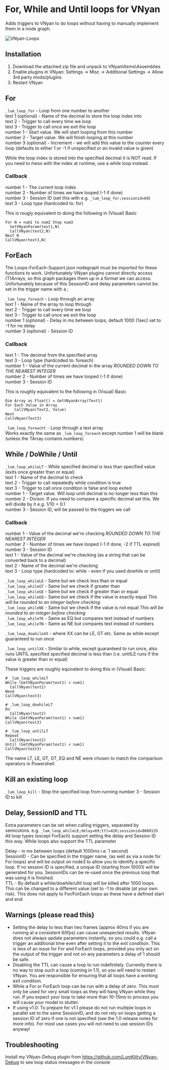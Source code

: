 # For, While and Until loops for VNyan
Adds triggers to VNyan to do loops without having to manually implement them in a node graph.  

![VNyan-Loops](https://github.com/user-attachments/assets/376f7ced-65c0-40d8-aa8f-3248d020f4bf)


## Installation
1. Download the attached zip file and unpack to VNyan\Items\Assemblies  
2. Enable plugins in VNyan: Settings -> Misc -> Additional Settings -> Allow 3rd party mods/plugins  
3. Restart VNyan  

## For
```_lum_loop_for``` - Loop from one number to another  
text 1 (optional) - Name of the decimal to store the loop index into  
text 2 - Trigger to call every time we loop  
text 3 - Trigger to call once we exit the loop  
number 1 - Start value. We will start looping from this number  
number 2 - Target value. We will finish looping at this number  
number 3 (optional) - Increment - we will add this value to the counter every loop (defaults to either 1 or -1 if unspecified or an invalid value is given)  

While the loop index is stored into the specified decimal it is NOT read. If you need to mess with the index at runtime, use a while loop instead.

### Callback 
number 1 - The current loop index  
number 2 - Number of times we have looped (-1 if done)  
number 3 - Session ID (set this with e.g. ```_lum_loop_for;sessionid=69```)  
text 3 - Loop type (hardcoded to: for)  

This is rougly equivalent to doing the following in (Visual) Basic
```
For N = num1 to num2 Step num3
  SetVNyanParam(text1,N)
  CallVNyan(text2,N)
Next N
CallVNyan(text3,N)
```
## ForEach
The Loops-ForEach-Support.json nodegraph must be imported for these functions to work. Unfortunately VNyan plugins cannot directly access (T)Arrays, so this graph packages them up in a format we can access. Unfortunately because of this SessionID and delay parameters cannot be set in the trigger name with a ;

```_lum_loop_foreach``` - Loop through an array  
text 1 - Name of the array to loop through  
text 2 - Trigger to call every time we loop  
text 3 - Trigger to call once we exit the loop  
number 1 (optional) - Delay in ms between loops, default 1000 (1sec) set to -1 for no delay  
number 3 (optional) - Session ID  

### Callback 
text 1 - The decimal from the specified array  
text 3 - Loop type (hardcoded to: foreach)  
number 1 - Value of the current decimal in the array *ROUNDED DOWN TO THE NEAREST INTEGER*  
number 2 - Number of times we have looped  (-1 if done)  
number 3 - Session ID  

This is roughly equivalent to the following in (Visual) Basic

```
Dim Array as Float() = GetVNyanArray(Text1)
For Each Value in Array
    CallVNyan(Text2, Value)
Next
CallVNyan(Text3)
```

```_lum_loop_foreacht``` - Loop through a text array  
Works exactly the same as ```_lum_loop_foreach``` except number 1 will be blank (unless the TArray contains numbers)

## While / DoWhile / Until
```_lum_loop_whileLT``` - While specified decimal is less than specified value (exits once greater than or equal)  
text 1 - Name of the decimal to check  
text 2 - Trigger to call repeatedly while condition is true  
text 3 - Trigger to call once condition is false and loop exited  
number 1 - Target value. Will loop until decimal is no-longer less than this  
number 2 - Divisor. If you need to compare a specific decimal set this. We will divide by it e.g. 1/10 = 0.1  
number 3 - Session ID, will be passed to the triggers we call  

### Callback 
number 1 - Value of the decimal we're checking *ROUNDED DOWN TO THE NEAREST INTEGER*  
number 2 - Number of times we have looped (-1 if done, -2 if TTL expired)  
number 3 - Session ID  
text 1 - Value of the decimal we're checking (as a string that can be converted back to a decimal)  
text 2 - Name of the decimal we're checking  
text 3 - Loop type (hardcoded to: while - even if you used dowhile or until)  

```_lum_loop_whileLE``` - Same but we check less than or equal  
```_lum_loop_whileGT``` - Same but we check if greater than  
```_lum_loop_whileGE``` - Same but we check if greater than or equal  
```_lum_loop_whileEQ``` - Same but we check if the value is exactly equal *This will be rounded to an integer before checking*  
```_lum_loop_whileNE``` - Same but we check if the value is not equal *This will be rounded to an integer before checking*  
```_lum_loop_whileTE``` - Same as EQ but compares text instead of numbers  
```_lum_loop_whileTN``` - Same as NE but compares text instead of numbers

```_lum_loop_dowhileXX``` - where XX can be LE, GT etc. Same as while except guaranteed to run once

```_lum_loop_untilXX``` - Similar to while, except guaranteed to run once, also runs UNTIL specified specified decimal is less than (i.e. untilLE runs if the value is greater than or equal)  

These triggers are roughly equivalent to doing this in (Visual) Basic:
```
# _lum_loop_whileLT
While (GetVNyanParam(text1) < num1)
  CallVNyan(text2)
Wend
CallVNyan(text3)

# _lum_loop_dowhileLT
Do
  CallVNyan(text2)
While (GetVNyanParam(text1) < num1)
CallVNyan(text3)

# _lum_loop_untilLT
Repeat
  CallVNyan(text2)
Until (GetVNyanParam(text1) < num1)
CallVNyan(text3)
```
The name LT, LE, GT, GT, EQ and NE were chosen to match the comparison operators in Powershell

## Kill an existing loop
```_lum_loop_kill``` - Stop the specified loop from running
number 3 - Session ID to kill

## Delay, SessionID and TTL
Extra parameters can be set when calling triggers, separated by semicolons.
e.g. ```_lum_loop_whileLE;delay=69;ttl=420;sessionid=8008135```  
All loop types (except ForEach) support setting the delay and Session ID this way. While loops also support the TTL parameter

Delay - in ms between loops (default 1000ms i.e. 1 second)  
SessionID - Can be specified in the trigger name, (as well as via a node for For loops) and will be output on node3 to allow you to identify a specific loop. If no session ID is specified, a unique ID (starting from 10001) will be generated for you. SessionIDs can be re-used once the previous loop that was using it is finished.    
TTL - By default a while/dowhile/ultil loop will be killed after 1000 loops. This can be changed to a different value (set to -1 to disable (at your own risk). This does not apply to For/ForEach loops as these have a defined start and end.  

## Warnings (please read this)
* Setting the delay to less than two frames (approx 40ms if you are running at a consistent 60fps) can cause unexpected results. VNyan does not always update parameters instantly, so you could e.g. call a trigger an additional time even after setting it to the exit condition. This is less of an issue for For and ForEach loops, provided you only act on the output of the trigger and not on any parameters a delay of 1 should be safe. 
* Disabling the TTL can cause a loop to run indefinitely. Currently there is no way to stop such a loop (coming in 1.1), so you will need to restart VNyan. You are responsible for ensuring that all loops have a working exit condition.  
* While a For or ForEach loop can be run with a delay of zero. This must only be used for very small loops as they will hang VNyan while they run. If you expect your loop to take more than 10-15ms to process you will cause your model to stutter.  
* If using v1.0: To prepare for v1.1 please do not run multiple loops in parallel set to the same SessionID, and do not rely on loops getting a session ID of zero if one is not specified (see the 1.0 release notes for more info). For most use cases you will not need to use session IDs anyway!  

## Troubleshooting
Install my VNyan-Debug plugin from https://github.com/LumKitty/VNyan-Debug to see loop status messages in the console

